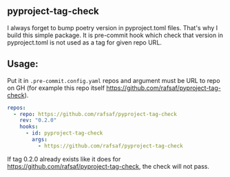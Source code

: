 ## pyproject-tag-check

I always forget to bump poetry version in pyproject.toml files. That's why I build this simple package. It is pre-commit hook which check that version in pyproject.toml is not used as a tag for given repo URL.

## Usage:


Put it in `.pre-commit.config.yaml` repos and argument must be URL to repo on GH (for example this repo itself https://github.com/rafsaf/pyproject-tag-check).

```yml
repos:
  - repo: https://github.com/rafsaf/pyproject-tag-check
    rev: "0.2.0"
    hooks:
      - id: pyproject-tag-check
        args:
          - https://github.com/rafsaf/pyproject-tag-check

```

If tag 0.2.0 already exists like it does for https://github.com/rafsaf/pyproject-tag-check, the check will not pass.